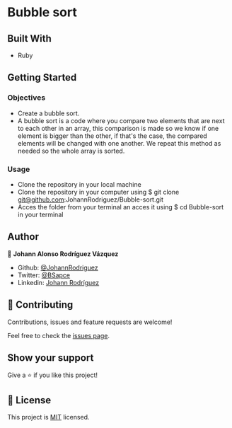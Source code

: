 # Bubble sort

## Built With

- Ruby

## Getting Started

### Objectives
- Create a bubble sort.
- A bubble sort is a code where you compare two elements that are next to each other in an array, this comparison is made so we know if one element is bigger than the other, if that's the case, the compared elements will be changed with one another. We repeat this method as needed so the whole array is sorted.

### Usage
- Clone the repository in your local machine
- Clone the repository in your computer using $ git clone git@github.com:JohannRodriguez/Bubble-sort.git
- Acces the folder from your terminal an acces it using $ cd Bubble-sort in your terminal

## Author

👤 **Johann Alonso Rodríguez Vázquez**

- Github: [@JohannRodriguez](https://github.com/JohannRodriguez)
- Twitter: [@BSapce](https://https://twitter.com/BSapce)
- Linkedin: [Johann Rodríguez](https://www.linkedin.com/in/johann-alonso-rodr%C3%ADguez-v%C3%A1zquez-25b07719a/)

## 🤝 Contributing

Contributions, issues and feature requests are welcome!

Feel free to check the [issues page](https://github.com/JohannRodriguez/Bubble-sort/issues).

## Show your support

Give a ⭐️ if you like this project!

## 📝 License

This project is [MIT](lic.url) licensed.
